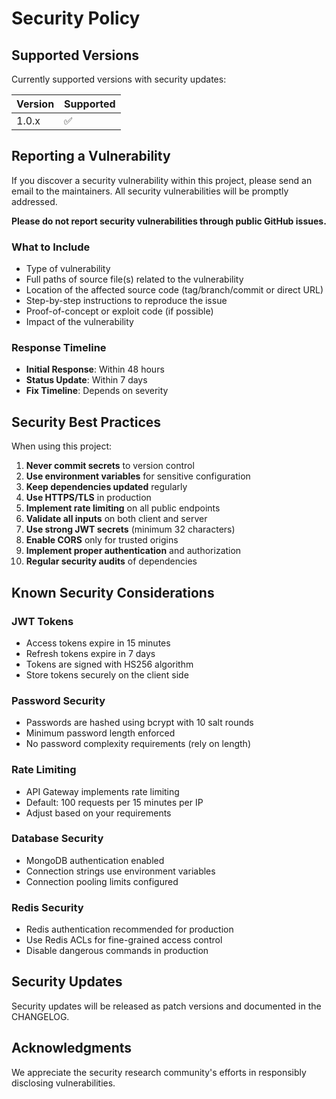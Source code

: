 # Security Policy

## Supported Versions

Currently supported versions with security updates:

| Version | Supported          |
| ------- | ------------------ |
| 1.0.x   | :white_check_mark: |

## Reporting a Vulnerability

If you discover a security vulnerability within this project, please send an email to the maintainers. All security vulnerabilities will be promptly addressed.

**Please do not report security vulnerabilities through public GitHub issues.**

### What to Include

- Type of vulnerability
- Full paths of source file(s) related to the vulnerability
- Location of the affected source code (tag/branch/commit or direct URL)
- Step-by-step instructions to reproduce the issue
- Proof-of-concept or exploit code (if possible)
- Impact of the vulnerability

### Response Timeline

- **Initial Response**: Within 48 hours
- **Status Update**: Within 7 days
- **Fix Timeline**: Depends on severity

## Security Best Practices

When using this project:

1. **Never commit secrets** to version control
2. **Use environment variables** for sensitive configuration
3. **Keep dependencies updated** regularly
4. **Use HTTPS/TLS** in production
5. **Implement rate limiting** on all public endpoints
6. **Validate all inputs** on both client and server
7. **Use strong JWT secrets** (minimum 32 characters)
8. **Enable CORS** only for trusted origins
9. **Implement proper authentication** and authorization
10. **Regular security audits** of dependencies

## Known Security Considerations

### JWT Tokens
- Access tokens expire in 15 minutes
- Refresh tokens expire in 7 days
- Tokens are signed with HS256 algorithm
- Store tokens securely on the client side

### Password Security
- Passwords are hashed using bcrypt with 10 salt rounds
- Minimum password length enforced
- No password complexity requirements (rely on length)

### Rate Limiting
- API Gateway implements rate limiting
- Default: 100 requests per 15 minutes per IP
- Adjust based on your requirements

### Database Security
- MongoDB authentication enabled
- Connection strings use environment variables
- Connection pooling limits configured

### Redis Security
- Redis authentication recommended for production
- Use Redis ACLs for fine-grained access control
- Disable dangerous commands in production

## Security Updates

Security updates will be released as patch versions and documented in the CHANGELOG.

## Acknowledgments

We appreciate the security research community's efforts in responsibly disclosing vulnerabilities.

